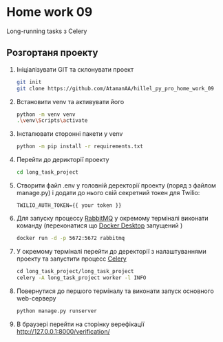 # Home work 09

Long-running tasks з Celery

## Розгортаня проекту

1. Ініціалізувати GIT та склонувати проект
    ```bash
    git init
    git clone https://github.com/AtamanAA/hillel_py_pro_home_work_09
    ```
2. Встановити venv та активувати його
    ```bash
    python -m venv venv
   .\venv\Scripts\activate    
    ```
3. Інсталювати сторонні пакети у venv
    ```bash
    python -m pip install -r requirements.txt    
    ```
4. Перейти до дерикторії проекту
    ```bash
    cd long_task_project    
    ```
5. Створити файл .env у головній деректорії проекту (поряд з файлом manage.py) і додати до нього свій секретний токен для Twilio:
      
    ```
   TWILIO_AUTH_TOKEN={{ your token }}   
    ```
6. Для запуску процессу [RabbitMQ](https://www.rabbitmq.com) у окремому терміналі виконати команду (переконатися що [Docker Desktop](https://www.docker.com/products/docker-desktop/) запущений )
    ```bash
    docker run -d -p 5672:5672 rabbitmq    
    ```
7. У окремому терміналі перейти до деректорії з налаштуваннями проекту та запустити процесс [Celery](https://docs.celeryq.dev/en/stable/getting-started/introduction.html)
    ```bash
    сd long_task_project/long_task_project
    celery -A long_task_project worker -l INFO    
    ```
8. Повернутися до першого терміналу та виконати запуск основного web-серверу
    ```bash
    python manage.py runserver   
    ```
9. В браузері перейти на сторінку верефікації
    http://127.0.0.1:8000/verification/
